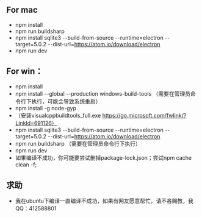 ## For mac

- npm install
- npm run buildsharp
- npm install sqlite3 --build-from-source --runtime=electron --target=5.0.2 --dist-url=https://atom.io/download/electron
- npm run dev

## For win：

- npm install
- npm install --global --production windows-build-tools   （需要在管理员命令行下执行，可能会导致系统重启）
- npm install -g node-gyp
- （安装visualcppbuildtools_full.exe  https://go.microsoft.com/fwlink/?LinkId=691126）
- npm install sqlite3 --build-from-source --runtime=electron --target=5.0.2 --dist-url=https://atom.io/download/electron
- npm run buildsharp    （需要在管理员命令行下执行）
- npm run dev
- 如果编译不成功，你可能要尝试删掉package-lock.json；尝试npm cache clean -f;

## 求助

- 我在ubuntu下编译一直编译不成功，如果有网友愿意帮忙，请不吝赐教，我QQ：412588801